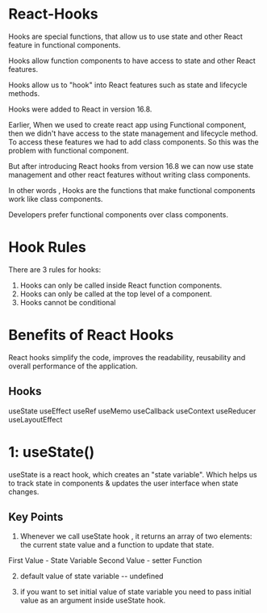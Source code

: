 # React-Hooks

Hooks are special functions, that allow us to use state and other React feature in functional components.

Hooks allow function components to have access to state and other React features.

Hooks allow us to "hook" into React features such as state and lifecycle methods.

Hooks were added to React in version 16.8.

Earlier, When we used to create react app using Functional component, then we didn't have access to the
state management and lifecycle method.
To access these features we had to add class components.
So this was the problem with functional component.

But after introducing React hooks from version 16.8 we can now use state management and other react features
without writing class components.

In other words , Hooks are the functions that make functional components work like class components.

Developers prefer functional components over class components.

# Hook Rules

There are 3 rules for hooks:

1. Hooks can only be called inside React function components.
2. Hooks can only be called at the top level of a component.
3. Hooks cannot be conditional

# Benefits of React Hooks

React hooks simplify the code, improves the readability, reusability and overall performance of the application.

## Hooks

useState
useEffect
useRef
useMemo
useCallback
useContext
useReducer
useLayoutEffect

# 1: useState()

useState is a react hook, which creates an "state variable". Which helps us to track state in components & updates
the user interface when state changes.

<!-- useState is a react hook, which is used to create "state variable" to manage state  -->

## Key Points

1) Whenever we call useState hook , it returns an array of two elements: the current state value and a function to update that state.

First Value - State Variable
Second Value - setter Function 

2) default value of state variable -- undefined

3) if you want to set initial value of state variable you need to pass initial value as an argument inside useState hook.
